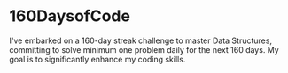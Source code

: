# 160DaysofCode
I've embarked on a 160-day streak challenge to master Data Structures, committing to solve minimum one problem daily for the next 160 days. My goal is to significantly enhance my coding skills.
